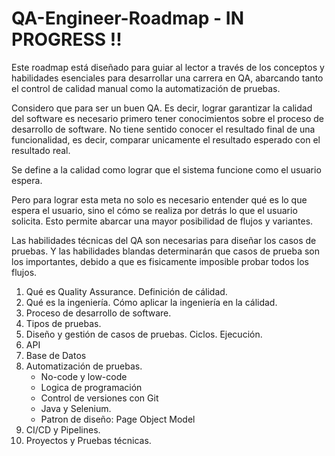 # QA-Engineer-Roadmap - IN PROGRESS !! 

Este roadmap está diseñado para guiar al lector a través de los conceptos y habilidades esenciales para desarrollar una carrera en QA, abarcando tanto el control de calidad manual como la automatización de pruebas. 

Considero que para ser un buen QA. Es decir, lograr garantizar la calidad del software es necesario primero tener conocimientos sobre el proceso de desarrollo de software. No tiene sentido conocer el resultado final de una funcionalidad, es decir, comparar unicamente el resultado esperado con el resultado real. 

Se define a la calidad como lograr que el sistema funcione como el usuario espera. 

Pero para lograr esta meta no solo es necesario entender qué es lo que espera el usuario, sino el cómo se realiza por detrás lo que el usuario solicita. Esto permite abarcar una mayor posibilidad de flujos y variantes. 

Las habilidades técnicas del QA son necesarias para diseñar los casos de pruebas. Y las habilidades blandas determinarán que casos de prueba son los importantes, debido a que es fisicamente imposible probar todos los flujos. 

1. Qué es Quality Assurance. Definición de cálidad. 
2. Qué es la ingeniería. Cómo aplicar la ingeniería en la cálidad. 
3. Proceso de desarrollo de software.
4. Tipos de pruebas.
5. Diseño y gestión de casos de pruebas. Ciclos. Ejecución.
6. API
7. Base de Datos 
8. Automatización de pruebas.
   - No-code y low-code
   - Logica de programación 
   - Control de versiones con Git
   - Java y Selenium.
   - Patron de diseño: Page Object Model
9. CI/CD y Pipelines.
10. Proyectos y Pruebas técnicas.
